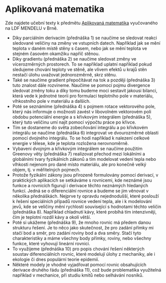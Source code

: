 # Aplikovaná matematika


Zde najdete učební texty k předmětu [Aplikovaná matematika](https://robert-marik.github.io/pages/am) vyučovaného na LDF MENDELU v Brně. 

* Díky parciálním derivacím (přednáška 1) se naučíme se sledovat reakci sledované veličiny na změny ve vstupních datech. Například jak se mění teplota v daném místě stěny s časem, nebo jak se mění teplota ve stejném časovém okamžiku napříč stěnou.
* Díky gradientu (přednáška 2) se naučíme sledovat změny ve vícerozměrných prostorech. To se například uplatní například pokud sledujeme chování teploty ve stěně, ale vlivem efektů u krajů stěn nestačí úlohu uvažovat jednorozměrně, skrz stěnu.
* Také se naučíme gradient přepočítávat na tok a později (přednáška 3) tuto znalost dále rozvineme. Naučíme se pomocí pojmu divergence sledovat změny toku a díky tomu budeme moci sestavit jakousi bilanci, která vede k jednotné teorii pro formulaci teplotního pole v materiálu, vlhkostního pole v materiálu a dalších.
* Poté se seznámíme (přednáška 4) s pojmem rotace vektorového pole, který nás informuje o možnosti zavést v libovolném vektorovém poli obdobu potenciální energie a s křivkovým integrálem (přednáška 5), který tuto veličinu umí najít pomocí výpočtu práce po křivce.
* Tím se dostaneme do světa zobecňování integrálu a po křivkovém integrálu se naučíme (přednáška 6) integrovat ve dvourozměrné oblasti pomocí dvojného integrálu. To se hodí například k nalezení celkové energie v tělese, kde je teplota rozložena nerovnoměrně.
* Vybaveni dvojným a křivkovým integrálem se naučíme použitím Greenovy věty (přednáška 7) realizovat přechod mezi lokálními a globálními tvary fyzikálních zákonů a tím modelovat vedení tepla nebo vlhkosti nejenom pro dané místo materiálu, ale pro konečně velký objem, tj. v měřitelných pojmech.
* Protože fyzikální zákony jsou přirozeně formulovány pomocí derivací, v praktických aplikacích se setkáváme s rovnicemi, kde neznámé jsou funkce a rovnicích figurují i derivace těchto neznámých hledaných funkcí. Jedná se o diferenciální rovnice a budeme se jim věnovat v několika přednáškách. Nejprve ty opravdu nejednodušší, které poslouží k řešení speciálních případů rovnice vedení tepla, ale i k modelování jevů, kde se veličiny mění rychlostí související s hodnotami těchto veličin (přednáška 8). Například chladnutí kávy, které probíhá tím intenzivněji, čím je teplotní rozdíl kávy a okolí větší.
* Poté si ukážeme (přednáška 9), že mnoho rovnic má předem danou strukturu řešení. Je to něco jako skutečnost, že pro zadání přímky mi stačí bod a směr, pro zadání roviny bod a dva směry. Stačí tyto charakteristiky a máme všechny body přímky, roviny, nebo všechny funkce, které vyhovují lineární rovnici.
* To využijeme (přednáška 10) pro popis chování řešení některých soustav diferenciálních rovnic, které modelují úlohy z mechaniky, ale i ekologie či dnes populární teorie epidemií.
* Některé modely je vhodné vyjadřovat pomocí rovnic obsahujících derivace druhého řádu (přednáška 11), což bude problematika využitelná například v mechanice, při studiu kmitů nebo selhávání nosníků. 
